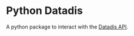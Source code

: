 # Python Datadis

A python package to interact with the [Datadis API](https://datadis.es/private-api).
